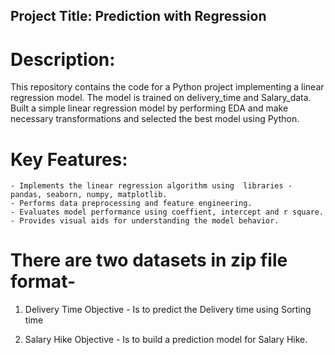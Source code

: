 ## Project Title: Prediction with Regression

# Description:
This repository contains the code for a Python project implementing a linear regression model. The model is trained on delivery_time and Salary_data.
Built a simple linear regression model by performing EDA and make necessary transformations and selected the best model using Python.

# Key Features:
    - Implements the linear regression algorithm using  libraries - pandas, seaborn, numpy, matplotlib.
    - Performs data preprocessing and feature engineering.
    - Evaluates model performance using coeffient, intercept and r square.
    - Provides visual aids for understanding the model behavior.
    
# There are two datasets in zip file format- 
1. Delivery Time 
	Objective  - Is to predict the Delivery time using Sorting time

2. Salary Hike
	Objective -  Is to build a prediction model for Salary Hike.

